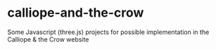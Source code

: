 # calliope-and-the-crow
Some Javascript (three.js) projects for possible implementation in the Calliope &amp; the Crow website
